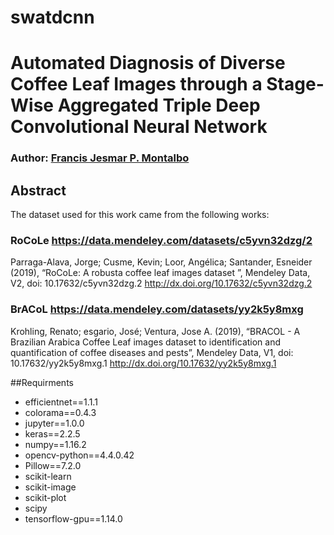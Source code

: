 # swatdcnn

# Automated Diagnosis of Diverse Coffee Leaf Images through a Stage-Wise Aggregated Triple Deep Convolutional Neural Network

### Author: [Francis Jesmar P. Montalbo](https://francismontalbo.github.io) 

## Abstract

The dataset used for this work came from the following works:

### RoCoLe https://data.mendeley.com/datasets/c5yvn32dzg/2
Parraga-Alava, Jorge; Cusme, Kevin; Loor, Angélica; Santander, Esneider (2019), 
“RoCoLe: A robusta coffee leaf images dataset ”, 
Mendeley Data, V2, doi: 10.17632/c5yvn32dzg.2
http://dx.doi.org/10.17632/c5yvn32dzg.2


### BrACoL https://data.mendeley.com/datasets/yy2k5y8mxg
Krohling, Renato; esgario, José; Ventura, Jose A. (2019),
“BRACOL - A Brazilian Arabica Coffee Leaf images dataset to identification and quantification of coffee diseases and pests”, 
Mendeley Data, V1, doi: 10.17632/yy2k5y8mxg.1
http://dx.doi.org/10.17632/yy2k5y8mxg.1





##Requirments
- efficientnet==1.1.1
- colorama==0.4.3
- jupyter==1.0.0
- keras==2.2.5
- numpy==1.16.2
- opencv-python==4.4.0.42
- Pillow==7.2.0
- scikit-learn
- scikit-image
- scikit-plot
- scipy
- tensorflow-gpu==1.14.0

